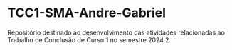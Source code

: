 # TCC1-SMA-Andre-Gabriel
Repositório destinado ao desenvolvimento das atividades relacionadas ao Trabalho de Conclusão de Curso 1 no semestre 2024.2.
